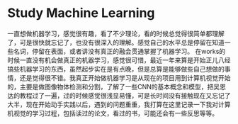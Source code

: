 # Study Machine Learning

一直想做机器学习，感觉很有趣，看了不少理论，看的时候总觉得很简单都理解了，可是很快就忘记了，也没有很深入的理解。感觉自己的水平总是停留在知道一些名词，停留在表面，或者讲没有真正的融会贯通掌握了机器学习。
在works的时候一直没有机会做真正的机器学习，感觉很可惜，最近一年来算是开始正儿八经搞些机器学习的东西，虽然起步实在是有点晚，但是总算是能够做些自己想做的事情，还是觉得很不错。我真正开始做机器学习是从现在的项目用到计算机视觉开始的，主要是做图像物体检测和分割，了解了一些CNN的基本概念和模型，把吴恩达的教程过了一遍，过的时候感觉很浅显易懂，可是长时间没有接触现在又忘记了大半，现在开始动手实践以后，遇到的问题重重，我打算在这里记录一下我对计算机视觉的学习过程，包括读过的论文，看过的书，可能还会有一些反思等等。
